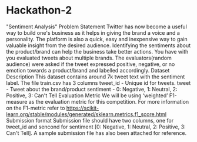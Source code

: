 # Hackathon-2
"Sentiment Analysis"
Problem Statement
Twitter has now become a useful way to build one's business as it helps in giving the brand a voice and a personality. The platform is also a quick, easy and inexpensive way to gain valuable insight from the desired audience. Identifying the sentiments about the product/brand can help the business take better actions.
You have with you evaluated tweets about multiple brands. The evaluators(random audience) were asked if the tweet expressed positive, negative, or no emotion towards a product/brand and labelled accordingly.
Dataset Description
This dataset contains around 7k tweet text with the sentiment label. 
The file train.csv has 3 columns
tweet_id - Unique id for tweets. tweet - Tweet about the brand/product sentiment - 0: Negative, 1: Neutral, 2: Positive, 3: Can't Tell 
Evaluation Metric
We will be using ‘weighted’ F1-measure as the evaluation metric for this competition. For more information on the F1-metric refer to https://scikit-learn.org/stable/modules/generated/sklearn.metrics.f1_score.html
Submission format
Submission file should have two columns, one for tweet_id and sencond for sentiment [0: Negative, 1: Neutral, 2: Positive, 3: Can't Tell]. A sample submission file has also been attached for reference.
